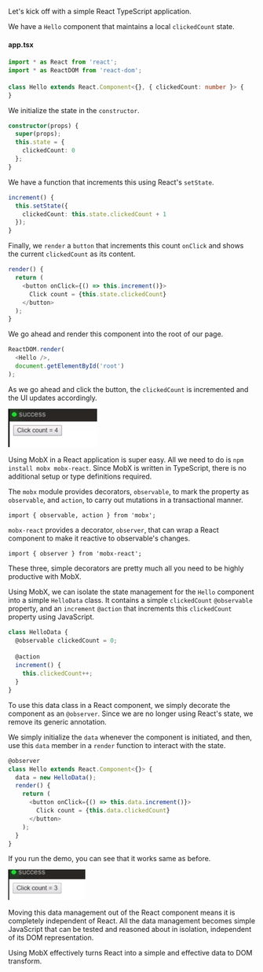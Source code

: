 Let's kick off with a simple React TypeScript application.

We have a `Hello` component that maintains a local `clickedCount` state. 

#### app.tsx

```typescript
import * as React from 'react';
import * as ReactDOM from 'react-dom';

class Hello extends React.Component<{}, { clickedCount: number }> {
}
```
We initialize the state in the `constructor`. 

```typescript
constructor(props) {
  super(props);
  this.state = {
    clickedCount: 0
  };
}
```

We have a function that increments this using React's `setState`.

```typescript
increment() {
  this.setState({
    clickedCount: this.state.clickedCount + 1
  });
}
```

Finally, we `render` a `button` that increments this count `onClick` and shows the current `clickedCount` as its content. 

```typescript
render() {
  return (
    <button onClick={() => this.increment()}>
      Click count = {this.state.clickedCount}
    </button>
  );
}
```

We go ahead and render this component into the root of our page.

```typescript
ReactDOM.render(
  <Hello />,
  document.getElementById('root')
);
```

As we go ahead and click the button, the `clickedCount` is incremented and the UI updates accordingly. 

![Button Clicked](../images/react-using-mobx-to-isolate-a-react-component-state-button.png)

Using MobX in a React application is super easy. All we need to do is `npm install mobx mobx-react`. Since MobX is written in TypeScript, there is no additional setup or type definitions required.

The `mobx` module provides decorators, `observable`, to mark the property as `observable`, and `action`, to carry out mutations in a transactional manner.

```tsx
import { observable, action } from 'mobx';
```

`mobx-react` provides a decorator, `observer`, that can wrap a React component to make it reactive to observable's changes. 

```tsx
import { observer } from 'mobx-react';
```

These three, simple decorators are pretty much all you need to be highly productive with MobX.

Using MobX, we can isolate the state management for the `Hello` component into a simple `HelloData` class. It contains a simple `clickedCount` `@observable` property, and an `increment` `@action` that increments this `clickedCount` property using JavaScript.

```typescript
class HelloData {
  @observable clickedCount = 0;

  @action
  increment() {
    this.clickedCount++;
  }
}
```

To use this data class in a React component, we simply decorate the component as an `@observer`. Since we are no longer using React's state, we remove its generic annotation.

We simply initialize the `data` whenever the component is initiated, and then, use this `data` member in a `render` function to interact with the state. 

```typescript
@observer
class Hello extends React.Component<{}> {
  data = new HelloData();
  render() {
    return (
      <button onClick={() => this.data.increment()}>
        Click count = {this.data.clickedCount}
      </button>
    );
  }
}
```

If you run the demo, you can see that it works same as before.

![Same Demo](../images/react-using-mobx-to-isolate-a-react-component-state-same.png)

Moving this data management out of the React component means it is completely independent of React. All the data management becomes simple JavaScript that can be tested and reasoned about in isolation, independent of its DOM representation.

Using MobX effectively turns React into a simple and effective data to DOM transform.